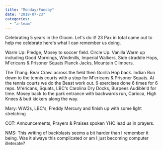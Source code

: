 ```yaml
---
title: "Monday/Funday"
date: "2019-07-23"
categories: 
  - "a-team"
---
```


Celebrating 5 years in the Gloom. Let's do it! 23 Pax in total came out to help me celebrate here's what I can remember us doing.

Warm Up: Pledge, Mosey to soccer field. Circle Up. Vanilla Warm up including Good Mornings, Windmills, Imperial Walkers, Side straddle Hops, M'ericans & Prisoner Squats Planck Jacks, Mountain Climbers.

The Thang: Bear Crawl across the field then Gorilla Hop back. Indian Run down to the tennis courts with a stop for M'ericans & Prisoner Squats. At the tennis courts we do the Beast work out. 6 exercises done 6 times for 6 reps. M'ericans, Squats, LBC's Carolina Dry Docks, Burpees Audible'd for time. Mosey back to the park entrance with backwards run, Carioca, High Knees & butt kickers along the way.

Mary: WW2s, LBC's, Freddy Mercury and finish up with some light stretching

COT: Announcements, Prayers & Praises spoken YHC lead us in prayers.

NMS: This writing of backblasts seems a bit harder than I remember it being. Was it always this complicated or am I just becoming computer illeterate?
